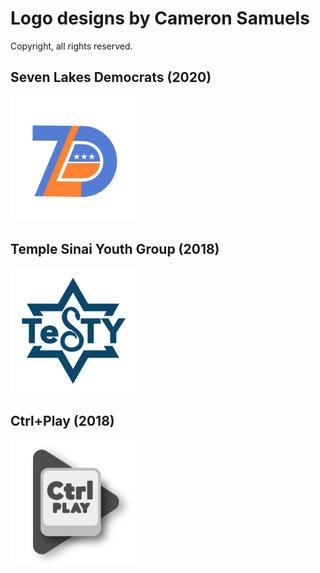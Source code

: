 # Logo designs by Cameron Samuels
Copyright, all rights reserved.

## Seven Lakes Democrats (2020)
<img alt="Seven Lakes Democrats Logo" src="seven-lakes-democrats/seven-lakes-democrats.svg" width="200" height="200">

## Temple Sinai Youth Group (2018)
<img alt="Temple Sinai Youth Group Logo" src="temple-sinai-youth-group/temple-sinai-youth-group.svg" width="200" height="200">

## Ctrl+Play (2018)
<img alt="Ctrl+Play Logo" src="ctrl-play/ctrl-play.svg" width="200" height="200">
